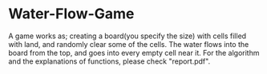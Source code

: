 # Water-Flow-Game
A game works as; creating a board(you specify the size) with cells filled with land, and randomly clear some of the cells. The water flows into the board from the top, and goes into every empty cell near it. For the algorithm and the explanations of functions, please check "report.pdf".
